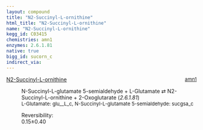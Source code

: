 ```yaml
---
layout: compound
title: "N2-Succinyl-L-ornithine"
html_title: "N2-Succinyl-L-ornithine"
name: "N2-Succinyl-L-ornithine"
kegg_id: C03415
chemistries: amn1
enzymes: 2.6.1.81
native: true
bigg_id: sucorn_c
indirect_via:
---
```

<dl><dt class="rs-product"><a class="link-dark" data-bs-html="true" data-bs-title="KEGG: C03415" data-bs-toggle="tooltip" href="{{ site.url }}{{ site.baseurl }}/compounds/C03415">N2-Succinyl-L-ornithine</a><span style="float: right; max-width: 40%"><a class="link-dark opacity-50" href="{{ site.url }}{{ site.baseurl }}/chemistries/amn1" style="font-size: small; word-wrap: anywhere;">amn1</a></span></dt><dd><p>N-Succinyl-L-glutamate 5-semialdehyde + L-Glutamate ⇄ N2-Succinyl-L-ornithine + 2-Oxoglutarate (<i>2.6.1.81</i>)<br/><span style="font-size: small;"><span data-bs-html="true" data-bs-title="KEGG: C00025" data-bs-toggle="tooltip">L-Glutamate</span>: glu__L_c, <span data-bs-html="true" data-bs-title="KEGG: C05932" data-bs-toggle="tooltip">N-Succinyl-L-glutamate 5-semialdehyde</span>: sucgsa_c</span><br/><div class="reversibility_info">Reversibility: <div class="progress"><div aria-valuemax="100" aria-valuemin="0" aria-valuenow="0" class="progress-bar bg-success" role="progressbar" style="width: 0%"></div></div><span>0.15±0.40</span><div class="progress"><div aria-valuemax="10" aria-valuemin="0" aria-valuenow="0.15457030585369363" class="progress-bar bg-danger" role="progressbar" style="width: 1.55%"></div><div aria-valuemax="10" aria-valuemin="0" aria-valuenow="0.15457030585369363" class="progress-bar bg-warning" role="progressbar" style="width: 4.01%"></div></div></div></p><dl></dl></dd></dl>